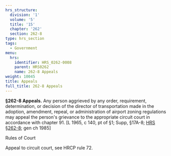 ```yaml
---
hrs_structure:
  division: '1'
  volume: '5'
  title: '15'
  chapter: '262'
  section: 262-8
type: hrs_section
tags:
  - Government
menu:
  hrs:
    identifier: HRS_0262-0008
    parent: HRS0262
    name: 262-8 Appeals
weight: 10045
title: Appeals
full_title: 262-8 Appeals
---
```

**§262-8 Appeals.** Any person aggrieved by any order, requirement, determination, or decision of the director of transportation made in the adoption, amendment, repeal, or administration of airport zoning regulations may appeal the person's grievance to the appropriate circuit court in accordance with chapter 91\. [L 1965, c 140, pt of §1; Supp, §17A-8; [HRS §262-8](/title-15/chapter-262/section-262-8/); gen ch 1985]

Rules of Court

Appeal to circuit court, see HRCP rule 72.